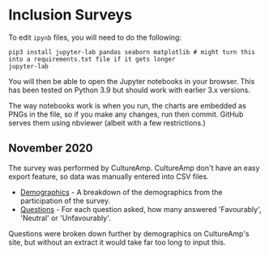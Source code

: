 # Inclusion Surveys

To edit `ipynb` files, you will need to do the following:

```shell
pip3 install jupyter-lab pandas seaborn matplotlib # might turn this into a requirements.txt file if it gets longer
jupyter-lab
```

You will then be able to open the Jupyter notebooks in your browser. This has been tested on Python 3.9 but should work with earlier 3.x versions.

The way notebooks work is when you run, the charts are embedded as PNGs in the file, so if you make any changes, run then commit. GitHub serves them using nbviewer (albeit with a few restrictions.)

## November 2020

The survey was performed by CultureAmp. CultureAmp don't have an easy export feature, so data was manually entered into CSV files.

- [Demographics](nov2020/demographics.ipynb) - A breakdown of the demographics from the participation of the survey.
- [Questions](nov2020/questions.ipynb) - For each question asked, how many answered 'Favourably', 'Neutral' or 'Unfavourably'.

Questions were broken down further by demographics on CultureAmp's site, but without an extract it would take far too long to input this.
